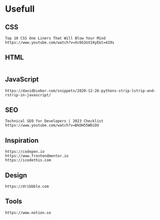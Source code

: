 # Usefull

## CSS

```
Top 10 CSS One Liners That Will Blow Your Mind https://www.youtube.com/watch?v=Xc6G3oV24yE&t=419s

```

## HTML

```

```

## JavaScript

```
https://davidbieber.com/snippets/2020-12-26-pythons-strip-lstrip-and-rstrip-in-javascript/

```

## SEO

```
Technical SEO for Developers | 2023 Checklist https://www.youtube.com/watch?v=BkDH55WDiDU

```

## Inspiration

```
https://codepen.io
https://www.frontendmentor.io
https://icodethis.com

```

## Design

```
https://dribbble.com
```

## Tools

```
https://www.notion.so

```
